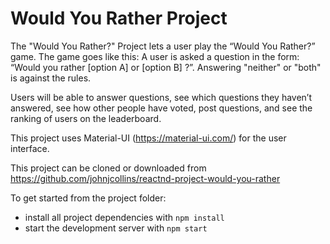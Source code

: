 # Would You Rather Project

The "Would You Rather?" Project lets a user play the “Would You Rather?” game. The game goes like this: A user is asked a question in the form: “Would you rather [option A] or [option B] ?”. Answering "neither" or "both" is against the rules.

Users will be able to answer questions, see which questions they haven’t answered, see how other people have voted, post questions, and see the ranking of users on the leaderboard.

This project uses Material-UI (https://material-ui.com/) for the user interface.

This project can be cloned or downloaded from https://github.com/johnjcollins/reactnd-project-would-you-rather

To get started from the project folder:

- install all project dependencies with `npm install`
- start the development server with `npm start`
